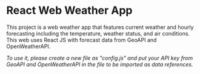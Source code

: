 React Web Weather App
==
This project is a web weather app that features current weather and hourly forecasting including the temperature, weather status, and air conditions. This web uses React JS with forecast data from GeoAPI and OpenWeatherAPI.

*To use it, please create a new file as "config.js" and put your API key from GeoAPI and OpenWeatherAPI in the file to be imported as data references.*
